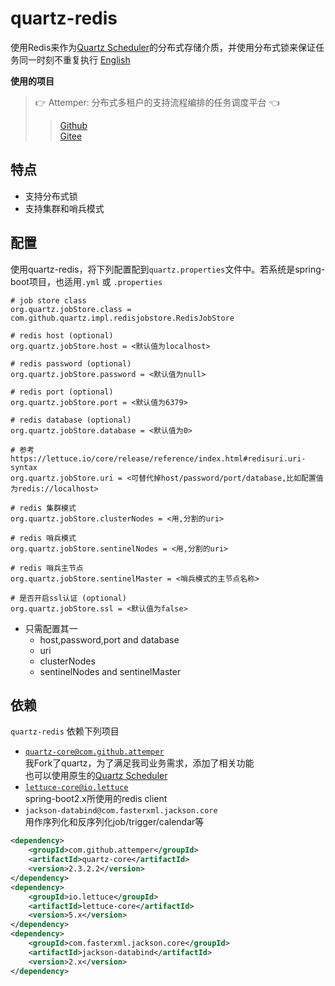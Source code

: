 # quartz-redis

使用Redis来作为[Quartz Scheduler](http://quartz-scheduler.org/)的分布式存储介质，并使用分布式锁来保证任务同一时刻不重复执行 [English](./README.md)

**使用的项目**
>👉 Attemper: 分布式多租户的支持流程编排的任务调度平台 👈
>>[Github](https://github.com/attemper/attemper)  
>>[Gitee](https://gitee.com/attemper/attemper)

## 特点
- 支持分布式锁
- 支持集群和哨兵模式

## 配置
使用quartz-redis，将下列配置配到`quartz.properties`文件中。若系统是spring-boot项目，也适用`.yml` 或 `.properties`

```
# job store class
org.quartz.jobStore.class = com.github.quartz.impl.redisjobstore.RedisJobStore

# redis host (optional)
org.quartz.jobStore.host = <默认值为localhost>

# redis password (optional)
org.quartz.jobStore.password = <默认值为null>

# redis port (optional)
org.quartz.jobStore.port = <默认值为6379>

# redis database (optional)
org.quartz.jobStore.database = <默认值为0>

# 参考https://lettuce.io/core/release/reference/index.html#redisuri.uri-syntax
org.quartz.jobStore.uri = <可替代掉host/password/port/database,比如配置值为redis://localhost>

# redis 集群模式
org.quartz.jobStore.clusterNodes = <用,分割的uri>

# redis 哨兵模式
org.quartz.jobStore.sentinelNodes = <用,分割的uri>

# redis 哨兵主节点
org.quartz.jobStore.sentinelMaster = <哨兵模式的主节点名称>

# 是否开启ssl认证 (optional)
org.quartz.jobStore.ssl = <默认值为false>
```

- 只需配置其一
  - host,password,port and database
  - uri
  - clusterNodes
  - sentinelNodes and sentinelMaster

## 依赖
`quartz-redis` 依赖下列项目
- [`quartz-core@com.github.attemper`](https://github.com/attemper/quartz)  
我Fork了quartz，为了满足我司业务需求，添加了相关功能  
也可以使用原生的[Quartz Scheduler](http://quartz-scheduler.org/)  
- [`lettuce-core@io.lettuce`](https://github.com/lettuce-io/lettuce-core)  
spring-boot2.x所使用的redis client
- `jackson-databind@com.fasterxml.jackson.core`  
用作序列化和反序列化job/trigger/calendar等

```xml
<dependency>
	<groupId>com.github.attemper</groupId>
	<artifactId>quartz-core</artifactId>
	<version>2.3.2.2</version>
</dependency>
<dependency>
	<groupId>io.lettuce</groupId>
	<artifactId>lettuce-core</artifactId>
	<version>5.x</version>
</dependency>
<dependency>
	<groupId>com.fasterxml.jackson.core</groupId>
	<artifactId>jackson-databind</artifactId>
	<version>2.x</version>
</dependency>
```